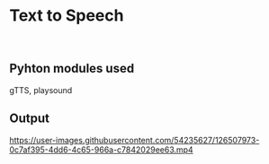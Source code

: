 # Text to Speech
&nbsp;
## Pyhton modules used
gTTS, playsound

## Output



https://user-images.githubusercontent.com/54235627/126507973-0c7af395-4dd6-4c65-966a-c7842029ee63.mp4



